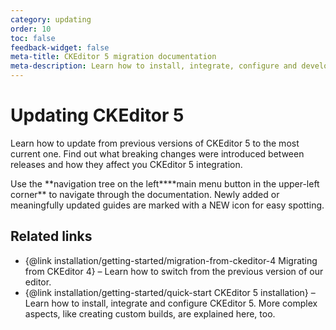 ```yaml
---
category: updating
order: 10
toc: false
feedback-widget: false
meta-title: CKEditor 5 migration documentation
meta-description: Learn how to install, integrate, configure and develop CKEditor 5 builds. Browse through API documentation and online samples.
---
```


# Updating CKEditor 5

Learn how to update from previous versions of CKEditor 5 to the most current one. Find out what breaking changes were introduced between releases and how they affect you CKEditor 5 integration.

<info-box>
	Use the <span class="navigation-hint_desktop">**navigation tree on the left**</span><span class="navigation-hint_mobile">**main menu button in the upper-left corner**</span> to navigate through the documentation. Newly added or meaningfully updated guides are marked with a <span class="tree__item__badge tree__item__badge_new">NEW</span> icon for easy spotting.
</info-box>

## Related links

 * {@link installation/getting-started/migration-from-ckeditor-4 Migrating from CKEditor 4} &ndash; Learn how to switch from the previous version of our editor.
 * {@link installation/getting-started/quick-start CKEditor 5 installation} &ndash; Learn how to install, integrate and configure CKEditor 5. More complex aspects, like creating custom builds, are explained here, too.
